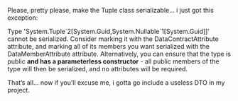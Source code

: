 <p>Please, pretty please, make the Tuple class serializable… i just got this exception:</p>  <p>Type 'System.Tuple`2[System.Guid,System.Nullable`1[System.Guid]]' cannot be serialized. Consider marking it with the DataContractAttribute attribute, and marking all of its members you want serialized with the DataMemberAttribute attribute. Alternatively, you can ensure that the type is public <strong>and has a parameterless constructor</strong> - all public members of the type will then be serialized, and no attributes will be required.</p>  <p>That’s all… now if you’ll excuse me, i gotta go include a useless DTO in my project.</p>